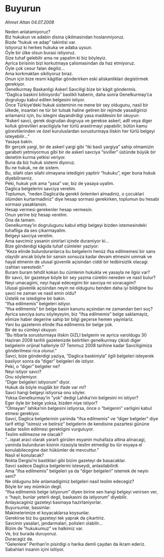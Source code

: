 # Buyurun

*Ahmet Altan 04.07.2008*

<div class="taraf_structure_2col_1zq">
<div class="margen_n">



 <p>Neden anlatamiyoruz?<br/>
Biz hukukun ve adabin disina çikilmasindan hoslanmiyoruz.<br/>
Bizde “hukuk ve adap” takintisi var.<br/>
Istiyoruz ki herkes hukuka ve adaba uysun.<br/>
Öyle bir ülke olsun burasi istiyoruz.<br/>
Size tuhaf gelebilir ama ne yapalim ki biz böyleyiz.<br/>
Ayrica birisinin bizi korkutmaya çalismasindan da haz etmiyoruz.<br/>
Öyle çok cesur falan degiliz...<br/>
Ama korkmaktan sikiliyoruz biraz.<br/>
Onun için bize resmi kâgitlar gönderirken eski aliskanliklari degistirmek gerekiyor.<br/>
Genelkurmay Baskanligi Askerî Savciligi bize bir kâgit göndermis.<br/>
“Daglica baskini biliniyordu” baslikli haberin, daha sonra Genelkurmay’ca dogrulugu kabul edilen belgesini istiyor.<br/>
Önce Türkiye’deki hukuk sisteminin ne mene bir sey oldugunu, nasil bir ülkede, insanlari ne tür bir tutsak haline getiren bir rejimde yasadiginizi anlamaniz için, bu istegini dayandirdigi yasa maddesini bir okuyun:<br/>
“Askerî savci, gerek dogrudan dogruya ve gerekse askerî, adlî veya diger kolluk görevlileri araciligiyla her türlü arastirmayi yapabilir; bütün kamu görevlilerinden ve özel kuruluslardan sorusturmaya iliskin her türlü belgeyi isteyebilir...”<br/>
Yasaya bakin.<br/>
Bir gerçek yargi, bir de askerî yargi gibi “iki basli yargiya” sahip olmamizin garabeti yetmiyormus gibi bir de askerî savciya “siviller” üstünde büyük bir denetim kurma yetkisi veriyor.<br/>
Buna da biz hukuk sistemi diyoruz.<br/>
Bu ne hukuk, ne de sistem.<br/>
Bu, silahi olan silahi olmayana istedigini yaptirir “hukuku”, eger buna hukuk diyebilirseniz.<br/>
Peki, hukuk yok ama “yasa” var, biz de yasaya uyalim.<br/>
Daglica belgelerini savciya verelim.<br/>
Toplumun, “neden Daglica’da gerekli önlemleri almadiniz, o çocuklari ölümden kurtarmadiniz” diye hesap sormasi gerekirken, toplumun bu hesabi sormasi yasaklansin.<br/>
Hesap vermesi gerekenler hesap vermesin.<br/>
Onun yerine biz hesap verelim.<br/>
Ona da tamam.<br/>
Genelkurmay’in dogrulugunu kabul ettigi belgeyi bizden istemesindeki tuhafliga da ses çikarmayalim.<br/>
Belgeyi savciya verelim.<br/>
Ama savcimiz yasanin sinirlari içinde duramiyor ki...<br/>
Bize gönderdigi kâgida tuhaf cümleler yaziyor:<br/>
“Keza elinde bulunduranlarca bu belgelerin henüz ifsa edilmemesi bir sans olayidir ancak böyle bir sansin sonsuza kadar devam etmesini ummak ve hayal etmenin de ulusal güvenlik açisindan ciddi bir tedbirsizlik olacagi izahtan varestedir.”<br/>
Buram buram tehdit kokan bu cümlenin hukukla ve yasayla ne ilgisi var?<br/>
Bir savci, bir gazeteye böyle bir sey yazma cüretini nereden ve nasil bulur?<br/>
Neyi umacagimi, neyi hayal edecegimi bir savciya mi soracagim?<br/>
Ulusal güvenlik açisindan neyin ne oldugunu benden daha iyi bildigine bu savci ne zaman ve nasil emin oldu?<br/>
Üstelik ne istedigine bir bakin.<br/>
“Ifsa edilmemis” belgeleri istiyor.<br/>
“Ifsa edilmemis” bir belge basin kanunu açsindan ne zamandan beri suç?<br/>
Ayrica savciya sunu söyleyeyim, biz “ifsa edilmemis” belge saklamayiz, elimize haber degerine sahip bir bilgi geçerse hemen yayinlariz.<br/>
Yani bu gazetenin elinde ifsa edilmemis bir belge yok.<br/>
Bir de su cümleyi okuyun:<br/>
“Bu itibarla sorusturmaya iliskin GIZLI belgenin ve ayrica varoldugu 30 Haziran 2008 tarihli gazetenizde belirtilen genelkurmay çikisli diger belgelerin orijinal halleriyle 07 Temmuz 2008 tarihine kadar Savciligimiza gönderilmesi rica olunur.”<br/>
Savci, bize gönderdigi yaziya, “Daglica baskiniyla” ilgili belgeleri isteyerek basliyor sonra da “diger” belgeleri de istiyor.<br/>
Peki, o ”diger” belgeler ne?<br/>
Neyi istiyor savci?<br/>
Onu söylemiyor.<br/>
“Diger belgeleri istiyorum” diyor.<br/>
Hukuk da böyle muglâk bir ifade var mi?<br/>
Savci hangi belgeyi istiyorsa onu söyler.<br/>
Yoksa Genelkurmay’in “yok” dedigi Lahika’nin belgesini mi istiyor?<br/>
Eger öyle bir belge yoksa, bizden niye istiyor?<br/>
“Olmayan” lahika’nin belgesini istiyorsa, önce o “belgenin” varligini kabul etmesi gerekiyor.<br/>
Savci, Daglica belgelerinin yaninda “ifsa edilmemis” ve “diger belgeler” diye tarif ettigi “isimsiz ve belirsiz” belgelerin de kendisine pazartesi gününe kadar teslim edilmesi gerektigini vurguluyor.<br/>
Teslim edilmezse ne olacak?<br/>
“...ispat araci olarak yararli görülen esyanin muhafaza altina alinacagi, yaninda bulunduran kisinin rizasiyla teslim etmedigi bu tür esyaya el konulabilecegine dair hükümler de mevcuttur.”<br/>
Nasil el konulacak?<br/>
Nokta Dergisi’ni bastiklari gibi bizim gazeteyi de basacaklar.<br/>
Savci sadece Daglica belgelerini isteseydi, anlasilabilirdi.<br/>
Ama “ifsa edilmemis” belgeleri ya da “diger belgeleri” istemek de neyin seni?<br/>
Ne oldugunu bile anlamadigimiz belgeleri nasil teslim edecegiz?<br/>
Böyle bir sey mümkün degil.<br/>
“Ifsa edilmemis belge istiyorum” diyen birine sen hangi belgeyi verirsen ver, o “hayir, bunlar yeterli degil, baskasini da istiyorum” diyebilir.<br/>
Anlayacaginiz gazeteyi basmaya hazirlaniyorlar.<br/>
Buyursunlar, bassinlar.<br/>
Makinelerimize el koyacaklarsa koysunlar.<br/>
Gerekirse biz bu gazeteyi tek yaprak da çikartiriz.<br/>
Savcinin yasalari, jandarmalari, polisleri olabilir...<br/>
Bizim de “hukukumuz” ve halkimiz var.<br/>
Ve, biz burada duruyoruz.<br/>
Duracagiz da.<br/>
“Gelenlere” Perihan’in pisirdigi o harika demli çaydan da ikram ederiz.<br/>
Sabahlari insanin içini isitiyor.<br/>
</p>
<br/>
<br/>
<br/>



<br/>


<div id="taraf_not">
</div>

</div>


</div>
